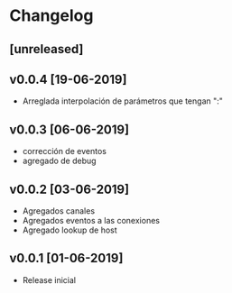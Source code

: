 # Changelog

## [unreleased]

## v0.0.4 [19-06-2019]

- Arreglada interpolación de parámetros que tengan ":"

## v0.0.3 [06-06-2019]

- corrección de eventos
- agregado de debug

## v0.0.2 [03-06-2019]

- Agregados canales
- Agregados eventos a las conexiones
- Agregado lookup de host

## v0.0.1 [01-06-2019]

- Release inicial


